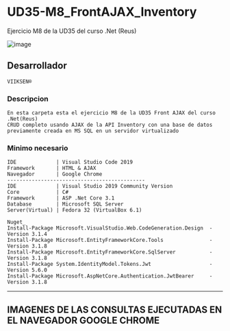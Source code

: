 # UD35-M8_FrontAJAX_Inventory
Ejercicio M8 de la UD35 del curso .Net (Reus) 

![image](https://user-images.githubusercontent.com/76480566/108629413-0b49cb00-7460-11eb-96c3-369e165112e5.png)

## Desarrollador
``
VIIKSEN®
``
### Descripcion
````
En esta carpeta esta el ejercicio M8 de la UD35 Front AJAX del curso .Net(Reus)
CRUD completo usando AJAX de la API Inventory con una base de datos previamente creada en MS SQL en un servidor virtualizado
````
### Minimo necesario
````
IDE             | Visual Studio Code 2019 
Framework       | HTML & AJAX
Navegador       | Google Chrome
---------------------------------------------
IDE             | Visual Studio 2019 Community Version
Core            | C#
Framework       | ASP .Net Core 3.1
Database        | Microsoft SQL Server
Server(Virtual) | Fedora 32 (VirtualBox 6.1)

Nuget_
Install-Package Microsoft.VisualStudio.Web.CodeGeneration.Design  -Version 3.1.4
Install-Package Microsoft.EntityFrameworkCore.Tools               -Version 3.1.8
Install-Package Microsoft.EntityFrameworkCore.SqlServer           -Version 3.1.8
Install-Package System.IdentityModel.Tokens.Jwt                   -Version 5.6.0
Install-Package Microsoft.AspNetCore.Authentication.JwtBearer     -Version 3.1.8
````
-----------------------------------------------------------------------------------------------------------------------
## IMAGENES DE LAS CONSULTAS EJECUTADAS EN EL NAVEGADOR GOOGLE CHROME
